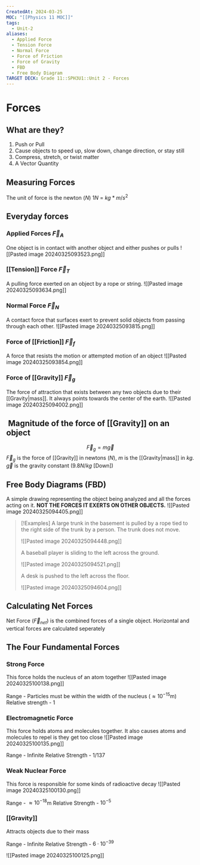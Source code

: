 ```yaml
---
CreatedAt: 2024-03-25
MOC: "[[Physics 11 MOC]]"
tags:
  - Unit-2
aliases:
  - Applied Force
  - Tension Force
  - Normal Force
  - Force of Friction
  - Force of Gravity
  - FBD
  - Free Body Diagram
TARGET DECK: Grade 11::SPH3U1::Unit 2 - Forces
---
```

# Forces
## What are they?
1. Push or Pull
2. Cause objects to speed up, slow down, change direction, or stay still
3. Compress, stretch, or twist matter
4. A Vector Quantity
## Measuring Forces
The unit of force is the newton ($N$)
$1N$ = $kg * m/s^2$

## Everyday forces

### Applied Forces $\vec{F}_{A}$
One object is in contact with another object and either pushes or pulls
![[Pasted image 20240325093523.png]]
<!--ID: 1718370433169-->


### [[Tension]] Force $\vec{F}_{T}$
A pulling force exerted on an object by a rope or string.
![[Pasted image 20240325093634.png]]
<!--ID: 1718370433173-->


### Normal Force $\vec{F}_{N}$
A contact force that surfaces exert to prevent solid objects from passing through each other.
![[Pasted image 20240325093815.png]]
<!--ID: 1718370433177-->


### Force of [[Friction]] $\vec{F}_{f}$
A force that resists the motion or attempted motion of an object
![[Pasted image 20240325093854.png]]
<!--ID: 1718370433181-->


### Force of [[Gravity]] $\vec{F}_{g}$
The force of attraction that exists between any two objects due to their [[Gravity|mass]].
It always points towards the center of the earth.
![[Pasted image 20240325094002.png]]
<!--ID: 1714135053561-->


##  Magnitude of the force of [[Gravity]] on an object
$$\vec{F}_{g} = m\vec{g}$$
$\vec{F}_{g}$ is the force of [[Gravity]] in newtons ($N$),
$m$ is the [[Gravity|mass]] in $kg$.
$\vec{g}$ is the gravity constant ($9.8N/kg$ [Down])
## Free Body Diagrams (FBD)
A simple drawing representing the object being analyzed and all the forces acting on it.
**NOT THE FORCES IT EXERTS ON OTHER OBJECTS.**
![[Pasted image 20240325094405.png]]
> [!Examples]
> A large trunk in the basement is pulled by a rope tied to the right side of the trunk by a person. The trunk does not move.
>
> ![[Pasted image 20240325094448.png]]
>
> A baseball player is sliding to the left across the ground.
>
> ![[Pasted image 20240325094521.png]]
>
> A desk is pushed to the left across the floor.
>
> ![[Pasted image 20240325094604.png]]
## Calculating Net Forces
Net Force ($\vec{F}_{net}$) is the combined forces of a single object.
Horizontal and vertical forces are calculated seperately
## The Four Fundamental Forces

### Strong Force
This force holds the nucleus of an atom together
![[Pasted image 20240325100138.png]]
<!--ID: 1718370433185-->


Range - Particles must be within the width of the nucleus ($\approx 10^{-15}$m)
Relative strength - 1

### Electromagnetic Force
This force holds atoms and molecules together. It also causes atoms and molecules to repel is they get too close
![[Pasted image 20240325100135.png]]
<!--ID: 1718370433189-->


Range - Infinite
Relative Strength - 1/137

### Weak Nuclear Force
This force is responsible for some kinds of radioactive decay
![[Pasted image 20240325100130.png]]
<!--ID: 1718370433193-->


Range - $\approx 10^{-18}$m
Relative Strength - $10^{-5}$

### [[Gravity]]
Attracts objects due to their mass

Range - Infinite
Relative Strength - $6\cdot 10^{-39}$
<!--ID: 1714135053598-->


![[Pasted image 20240325100125.png]]
